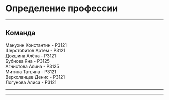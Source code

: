# Определение профессии

---

## Команда

Манухин Константин - P3121  
Шерстобитов Артём - P3121  
Докшина Алёна - Р3121  
Бубнова Яна - Р3125  
Агнистова Алина - Р3125  
Митина Татьяна - Р3121  
Верхоланцев Денис - Р3121  
Логунова Алиса - Р3121  

---
---
